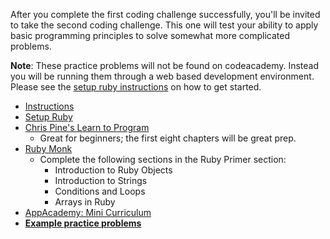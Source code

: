 After you complete the first coding challenge successfully, you'll be
invited to take the second coding challenge. This one will test your
ability to apply basic programming principles to solve somewhat more
complicated problems.

**Note**: These practice problems will not be found on codeacademy. Instead you
will be running them through a web based development environment. Please see the
[setup ruby instructions][setup] on how to get started.

* [Instructions][instructions]
* [Setup Ruby][setup]
* [Chris Pine's Learn to Program][chris-pine]
    * Great for beginners; the first eight chapters will be great prep.
* [Ruby Monk][ruby-monk]
    * Complete the following sections in the Ruby Primer section:
        * Introduction to Ruby Objects
        * Introduction to Strings
        * Conditions and Loops
        * Arrays in Ruby
* [AppAcademy: Mini Curriculum][mini-curriculum]
* **[Example practice problems][practice-problems]**

[instructions]: ./instructions
[setup]: ../coding-test-1/setup
[chris-pine]: http://filepi.com/i/kF0llED
[ruby-monk]: http://rubymonk.com
[mini-curriculum]: ../mini-curriculum
[practice-problems]: ./practice-problems

